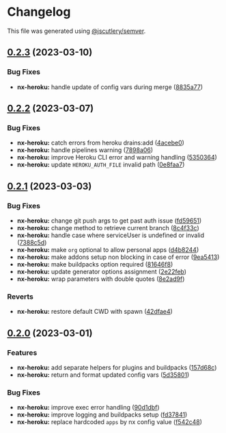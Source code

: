 # Changelog

This file was generated using [@jscutlery/semver](https://github.com/jscutlery/semver).

## [0.2.3](https://github.com/getlarge/nx-heroku/compare/nx-heroku-0.2.2...nx-heroku-0.2.3) (2023-03-10)

### Bug Fixes

- **nx-heroku:** handle update of config vars during merge ([8835a77](https://github.com/getlarge/nx-heroku/commit/8835a7746554191cfb074a65e92f95a2c95207fd))

## [0.2.2](https://github.com/getlarge/nx-heroku/compare/nx-heroku-0.2.1...nx-heroku-0.2.2) (2023-03-07)

### Bug Fixes

- **nx-heroku:** catch errors from heroku drains:add ([4acebe0](https://github.com/getlarge/nx-heroku/commit/4acebe0455bb941045faab1d345d6a24906a4597))
- **nx-heroku:** handle pipelines warning ([7898a06](https://github.com/getlarge/nx-heroku/commit/7898a06e390b37cd19c04a6974b98b07a73003af))
- **nx-heroku:** improve Heroku CLI error and warning handling ([5350364](https://github.com/getlarge/nx-heroku/commit/53503640d2ffccc214fe6543aa7f8c8a9dcd0d23))
- **nx-heroku:** update `HEROKU_AUTH_FILE` invalid path ([0e8faa7](https://github.com/getlarge/nx-heroku/commit/0e8faa725e7a883aa9a6e20c23da5bc0045d8d3d))

## [0.2.1](https://github.com/getlarge/nx-heroku/compare/nx-heroku-0.2.0...nx-heroku-0.2.1) (2023-03-03)

### Bug Fixes

- **nx-heroku:** change git push args to get past auth issue ([fd59651](https://github.com/getlarge/nx-heroku/commit/fd59651c6314db8b27262db9eb8c0d22ce020de6))
- **nx-heroku:** change method to retrieve current branch ([8c4f33c](https://github.com/getlarge/nx-heroku/commit/8c4f33c8775e0ba7ae0e96b38cb5816484dacc69))
- **nx-heroku:** handle case where serviceUser is undefined or invalid ([7388c5d](https://github.com/getlarge/nx-heroku/commit/7388c5d91c51063a73c9c61540e26584cc4541a7))
- **nx-heroku:** make `org` optional to allow personal apps ([d4b8244](https://github.com/getlarge/nx-heroku/commit/d4b82444917c66ab28e8a4aa7c94a9bf66bea657))
- **nx-heroku:** make addons setup non blocking in case of error ([9ea5413](https://github.com/getlarge/nx-heroku/commit/9ea5413b0078a2f6aa2a65bc044b14d3959201db))
- **nx-heroku:** make buildpacks option required ([81646f8](https://github.com/getlarge/nx-heroku/commit/81646f8182601e85867e5f0f6054424b8319177e))
- **nx-heroku:** update generator options assignment ([2e22feb](https://github.com/getlarge/nx-heroku/commit/2e22feb558dcaf8f7a1bd3304dc2974157c2efcd))
- **nx-heroku:** wrap parameters with double quotes ([8e2ad9f](https://github.com/getlarge/nx-heroku/commit/8e2ad9f8285f1ce23f16bce8bcecfcb0921c2a76))

### Reverts

- **nx-heroku:** restore default CWD with spawn ([42dfae4](https://github.com/getlarge/nx-heroku/commit/42dfae4fd61817a8ff0a1fa93e7138f4965e7cce))

## [0.2.0](https://github.com/getlarge/nx-heroku/compare/nx-heroku-0.1.2...nx-heroku-0.2.0) (2023-03-01)

### Features

- **nx-heroku:** add separate helpers for plugins and buildpacks ([157d68c](https://github.com/getlarge/nx-heroku/commit/157d68c46fc09057ff3027da4818d272c0c5f176))
- **nx-heroku:** return and format updated config vars ([5d35801](https://github.com/getlarge/nx-heroku/commit/5d358015e3e911bcd62270794a68c8581127028c))

### Bug Fixes

- **nx-heroku:** improve exec error handling ([90d1dbf](https://github.com/getlarge/nx-heroku/commit/90d1dbf9af1a962b2c0fe6f7537aec4eab3cbd60))
- **nx-heroku:** improve logging and buildpacks setup ([fd37841](https://github.com/getlarge/nx-heroku/commit/fd3784106b822297e567e3a66d14de33d20ede4a))
- **nx-heroku:** replace hardcoded `apps` by nx config value ([f542c48](https://github.com/getlarge/nx-heroku/commit/f542c487b3b538c6fb4e9e2bd90af38404eb1f87))

